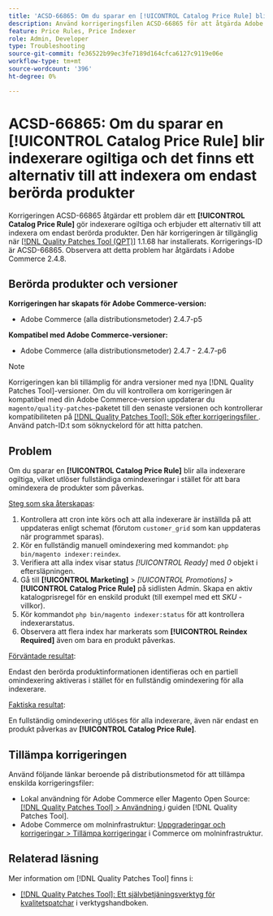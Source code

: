 ```yaml
---
title: 'ACSD-66865: Om du sparar en [!UICONTROL Catalog Price Rule] blir indexerare ogiltiga och det finns ett alternativ till att indexera om endast berörda produkter'
description: Använd korrigeringsfilen ACSD-66865 för att åtgärda Adobe Commerce-problemet där  när du sparar [!UICONTROL Catalog Price Rules] blir indexerare ogiltiga och ett alternativ till att indexera om bara berörda produkter.
feature: Price Rules, Price Indexer
role: Admin, Developer
type: Troubleshooting
source-git-commit: fe36522b99ec3fe7189d164cfca6127c9119e06e
workflow-type: tm+mt
source-wordcount: '396'
ht-degree: 0%

---
```



# ACSD-66865: Om du sparar en **[!UICONTROL Catalog Price Rule]** blir indexerare ogiltiga och det finns ett alternativ till att indexera om endast berörda produkter

Korrigeringen ACSD-66865 åtgärdar ett problem där ett **[!UICONTROL Catalog Price Rule]** gör indexerare ogiltiga och erbjuder ett alternativ till att indexera om endast berörda produkter. Den här korrigeringen är tillgänglig när [[!DNL Quality Patches Tool (QPT)]](/help/tools/quality-patches-tool/quality-patches-tool-to-self-serve-quality-patches.md) 1.1.68 har installerats. Korrigerings-ID är ACSD-66865. Observera att detta problem har åtgärdats i Adobe Commerce 2.4.8.

## Berörda produkter och versioner

**Korrigeringen har skapats för Adobe Commerce-version:**

* Adobe Commerce (alla distributionsmetoder) 2.4.7-p5

**Kompatibel med Adobe Commerce-versioner:**

* Adobe Commerce (alla distributionsmetoder) 2.4.7 - 2.4.7-p6

>[!NOTE]
>
>Korrigeringen kan bli tillämplig för andra versioner med nya [!DNL Quality Patches Tool]-versioner. Om du vill kontrollera om korrigeringen är kompatibel med din Adobe Commerce-version uppdaterar du `magento/quality-patches`-paketet till den senaste versionen och kontrollerar kompatibiliteten på [[!DNL Quality Patches Tool]: Sök efter korrigeringsfiler ](https://experienceleague.adobe.com/tools/commerce-quality-patches/index.html). Använd patch-ID:t som söknyckelord för att hitta patchen.

## Problem

Om du sparar en **[!UICONTROL Catalog Price Rule]** blir alla indexerare ogiltiga, vilket utlöser fullständiga omindexeringar i stället för att bara omindexera de produkter som påverkas.

<u>Steg som ska återskapas</u>:

1. Kontrollera att cron inte körs och att alla indexerare är inställda på att uppdateras enligt schemat (förutom `customer_grid` som kan uppdateras när programmet sparas).
2. Kör en fullständig manuell omindexering med kommandot: `php bin/magento indexer:reindex`.
3. Verifiera att alla index visar status *[!UICONTROL Ready]* med *0* objekt i eftersläpningen.
4. Gå till **[!UICONTROL Marketing]** > *[!UICONTROL Promotions]* > **[!UICONTROL Catalog Price Rule]** på sidlisten Admin. Skapa en aktiv katalogprisregel för en enskild produkt (till exempel med ett *SKU* -villkor).
5. Kör kommandot `php bin/magento indexer:status` för att kontrollera indexerarstatus.
6. Observera att flera index har markerats som **[!UICONTROL Reindex Required]** även om bara en produkt påverkas.

<u>Förväntade resultat</u>:

Endast den berörda produktinformationen identifieras och en partiell omindexering aktiveras i stället för en fullständig omindexering för alla indexerare.

<u>Faktiska resultat</u>:

En fullständig omindexering utlöses för alla indexerare, även när endast en produkt påverkas av **[!UICONTROL Catalog Price Rule]**.

## Tillämpa korrigeringen

Använd följande länkar beroende på distributionsmetod för att tillämpa enskilda korrigeringsfiler:

* Lokal användning för Adobe Commerce eller Magento Open Source: [[!DNL Quality Patches Tool] > Användning ](/help/tools/quality-patches-tool/usage.md) i guiden [!DNL Quality Patches Tool].
* Adobe Commerce om molninfrastruktur: [Uppgraderingar och korrigeringar > Tillämpa korrigeringar](https://experienceleague.adobe.com/docs/commerce-cloud-service/user-guide/develop/upgrade/apply-patches.html) i Commerce om molninfrastruktur.

## Relaterad läsning

Mer information om [!DNL Quality Patches Tool] finns i:

* [[!DNL Quality Patches Tool]: Ett självbetjäningsverktyg för kvalitetspatchar](/help/tools/quality-patches-tool/quality-patches-tool-to-self-serve-quality-patches.md) i verktygshandboken.
